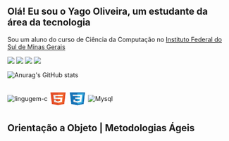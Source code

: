 ## Olá! Eu sou o Yago Oliveira, um estudante da área da tecnologia

Sou um aluno do curso de Ciência da Computação no [Instituto Federal do Sul de Minas Gerais](https://portal.pas.ifsuldeminas.edu.br/)

 <a href="https://www.instagram.com/yago.oliv01/?next=%2F" target="_blank"><img src="https://img.shields.io/badge/-Instagram-%23E4405F?style=for-the-badge&logo=instagram&logoColor=white" target="_blank"></a>	
  <a href="" target="_blank"><img src="https://img.shields.io/badge/Discord-7289DA?style=for-the-badge&logo=discord&logoColor=white" target="_blank"></a> 
  <a href = "mailto:yago3191@gmail.com"><img src="https://img.shields.io/badge/-Gmail-%23333?style=for-the-badge&logo=gmail&logoColor=white" target="_blank"></a>
  <a href="https://www.linkedin.com/in/yago-oliveira-6906481a1/" target="_blank"><img src="https://img.shields.io/badge/-LinkedIn-%230077B5?style=for-the-badge&logo=linkedin&logoColor=white" target="_blank"></a> 

![Anurag's GitHub stats](https://github-readme-stats.vercel.app/api?username=YagoOlive&show_icons=true&theme=dracula)

<div style="display: inline_block"><br>
  
  <img align="center" alt="lingugem-c" height="30" width="40" src="https://cdn.jsdelivr.net/gh/devicons/devicon/icons/c/c-original.svg">
  <img align="center" alt="HTML" height="30" width="40" src="https://raw.githubusercontent.com/devicons/devicon/master/icons/html5/html5-original.svg">
  <img align="center" alt="CSS" height="30" width="40" src="https://raw.githubusercontent.com/devicons/devicon/master/icons/css3/css3-original.svg">
  <img align="center" alt="Mysql" height="50" width="60" src="https://cdn.jsdelivr.net/gh/devicons/devicon/icons/mysql/mysql-original-wordmark.svg">
</div>
 
#
 ## Orientação a Objeto | Metodologias Ágeis 
 
  

 
